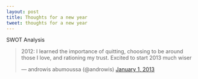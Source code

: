 ```yaml
---
layout: post
title: Thoughts for a new year
tweet: thoughts for a new year
---
```

SWOT Analysis
<notextile>
<blockquote class="twitter-tweet"><p>2012: I learned the importance of quitting, choosing to be around those I love, and rationing my trust. Excited to start 2013 much wiser</p>&mdash; androwis abumoussa (@androwis) <a href="https://twitter.com/androwis/status/285973294853787648">January 1, 2013</a></blockquote>
<script async src="//platform.twitter.com/widgets.js" charset="utf-8"></script>
</notextile>